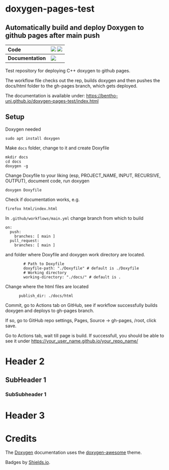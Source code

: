 # doxygen-pages-test
## Automatically build and deploy Doxygen to github pages after main push

| **Code** | [![][github-img]][github-url]  [![][license-img]][license-url]|
| :----- | :----- |
| **Documentation** | [![][docs-img]][docs-url] |

[docs-img]: https://img.shields.io/badge/docs-latest-blue?style=flat-square
[docs-url]: https://bentho-uni.github.io/doxygen-pages-test/
[github-img]: https://img.shields.io/badge/GitHub-source-brightgreen?style=flat-square
[github-url]: https://github.com/BenTho-Uni/doxygen-pages-test
[license-img]: https://img.shields.io/github/license/BenTho-Uni/libqqc?style=flat-square
[license-url]: https://github.com/BenTho-Uni/doxygen-pages-test/blob/main/LICENSE

Test repository for deploying C++ doxygen to github pages.

The workflow file checks out the rep, builds doxygen and then pushes the
docs/html folder to the gh-pages branch, which gets deployed.

The documentation is available under:
https://bentho-uni.github.io/doxygen-pages-test/index.html

## Setup

Doxygen needed

```
sudo apt install doxygen
```

Make `docs` folder, change to it and create Doxyfile

```
mkdir docs
cd docs
doxygen -g
```

Change Doxyfile to your liking (esp, PROJECT_NAME, INPUT, RECURSIVE,  OUTPUT), 
document code, run doxygen

```
doxygen Doxyfile
```

Check if documentation works, e.g.

```
firefox html/index.html
```

In `.github/workflows/main.yml` change branch from which to build

```
on:
  push:
    branches: [ main ]
  pull_request:
    branches: [ main ]
```

and folder where Doxyfile and doxygen work directory are located. 

```
        # Path to Doxyfile
        doxyfile-path: "./Doxyfile" # default is ./Doxyfile
        # Working directory
        working-directory: "./docs/" # default is .
```

Change where the html files are located

```
      publish_dir: ./docs/html
```

Commit, go to Actions tab on GitHub, see if workflow successfully builds 
doxygen and deploys to gh-pages branch. 

If so, go to GitHub repo 
settings, Pages, Source -> gh-pages, /root, click save. 

Go to Actions tab, wait till page is build. If successfull, you should be able
to see it under https://your_user_name.github.io/your_repo_name/

# Header 2
## SubHeader 1
### SubSubheader 1

# Header 3

# Credits
The [Doxygen](https://www.doxygen.nl/index.html) documentation uses the [doxygen-awesome](https://jothepro.github.io/doxygen-awesome-css/index.html) theme.

Badges by [Shields.io](https://shields.io).
